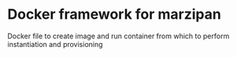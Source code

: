 # Docker framework for marzipan

Docker file to create image and run container from which to perform instantiation and provisioning
